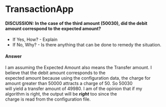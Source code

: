 # TransactionApp
####  DISCUSSION: In the case of the third amount (50030), did the debit amount correspond to the expected amount? 

* If Yes, How? - Explain
* If No, Why? - Is there anything that can be done to remedy the situation.

####  Answer
I am assuming the Expected Amount also means the Transfer amount. I believe that the debit amount corresponds to the <br/>
expected amount because using the configuration data, the charge for amount greater than 50000 attracts a charge of 50. So 50030<br/>
will yield a transfer amount of 49980. I am of the opinion that if my algorithm is right, the output will be <b>*right*</b> too since the <br/>
charge is read from the configuration file.
